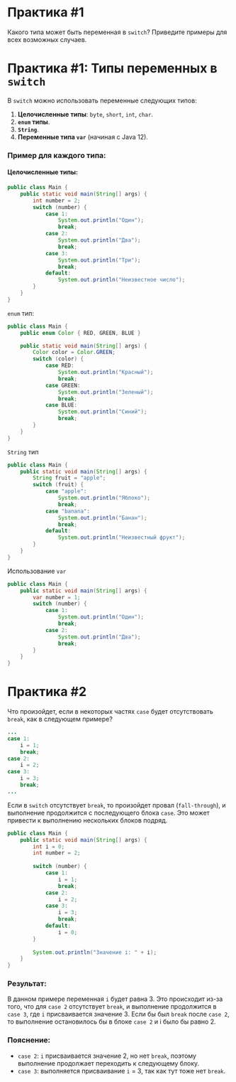 # Практика #1
Какого типа может быть переменная в `switch`? Приведите примеры для всех возможных случаев.

# Практика #1: Типы переменных в `switch`

В `switch` можно использовать переменные следующих типов:
1. **Целочисленные типы**: `byte`, `short`, `int`, `char`.
2. **`enum` типы**.
3. **`String`**.
4. **Переменные типа `var`** (начиная с Java 12).

### Пример для каждого типа:

#### Целочисленные типы:
```java
public class Main {
    public static void main(String[] args) {
        int number = 2;
        switch (number) {
            case 1:
                System.out.println("Один");
                break;
            case 2:
                System.out.println("Два");
                break;
            case 3:
                System.out.println("Три");
                break;
            default:
                System.out.println("Неизвестное число");
        }
    }
}
```
`enum` тип:
```java
public class Main {
    public enum Color { RED, GREEN, BLUE }

    public static void main(String[] args) {
        Color color = Color.GREEN;
        switch (color) {
            case RED:
                System.out.println("Красный");
                break;
            case GREEN:
                System.out.println("Зеленый");
                break;
            case BLUE:
                System.out.println("Синий");
                break;
        }
    }
}

```
`String` тип
```java
public class Main {
    public static void main(String[] args) {
        String fruit = "apple";
        switch (fruit) {
            case "apple":
                System.out.println("Яблоко");
                break;
            case "banana":
                System.out.println("Банан");
                break;
            default:
                System.out.println("Неизвестный фрукт");
        }
    }
}

```
Использование `var`

```java
public class Main {
    public static void main(String[] args) {
        var number = 1;
        switch (number) {
            case 1:
                System.out.println("Один");
                break;
            case 2:
                System.out.println("Два");
                break;
        }
    }
}

```

# Практика #2
Что произойдет, если в некоторых частях `case` будет отсутствовать `break`, как в следующем примере?
```java
...
case 1:
    i = 1;
    break;
case 2:
    i = 2;
case 3:
    i = 3;
    break;
...
```
Если в `switch` отсутствует `break`, то произойдет провал (`fall-through`), и выполнение продолжится с последующего блока `case`. Это может привести к выполнению нескольких блоков подряд.

```java
public class Main {
    public static void main(String[] args) {
        int i = 0;
        int number = 2;
        
        switch (number) {
            case 1:
                i = 1;
                break;
            case 2:
                i = 2;
            case 3:
                i = 3;
                break;
            default:
                i = 0;
        }
        
        System.out.println("Значение i: " + i);
    }
}
```
### Результат:
В данном примере переменная `i` будет равна 3. Это происходит из-за того, что для `case 2` отсутствует `break`, и выполнение продолжится в `case 3`, где `i` присваивается значение 3. Если бы был `break` после `case 2`, то выполнение остановилось бы в блоке `case 2` и i было бы равно 2.

### Пояснение:
- `case 2`: `i` присваивается значение 2, но нет `break`, поэтому выполнение продолжает переходить к следующему блоку.
- `case 3`: выполняется присваивание `i` = 3, так как тут тоже нет `break`.